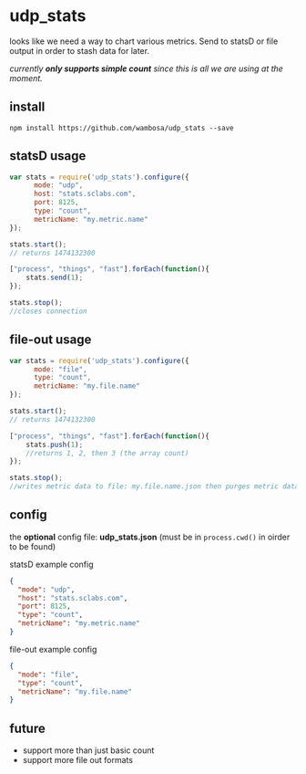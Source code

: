 # udp_stats
looks like we need a way to chart various metrics. Send to statsD or file output in order to stash data for later.

_currently **only supports simple count** since this is all we are using at the moment._

## install
```npm install https://github.com/wambosa/udp_stats --save```

## statsD usage
```javascript
var stats = require('udp_stats').configure({
      mode: "udp",
      host: "stats.sclabs.com",
      port: 8125,
      type: "count",
      metricName: "my.metric.name"
});

stats.start();
// returns 1474132300

["process", "things", "fast"].forEach(function(){
    stats.send(1);
});

stats.stop();
//closes connection
```

## file-out usage
```javascript
var stats = require('udp_stats').configure({
      mode: "file",
      type: "count",
      metricName: "my.file.name"
});

stats.start();
// returns 1474132300

["process", "things", "fast"].forEach(function(){
    stats.push(1);
    //returns 1, 2, then 3 (the array count)
});

stats.stop();
//writes metric data to file: my.file.name.json then purges metric data

```

## config
the **optional** config file: **udp_stats.json** (must be in ```process.cwd()``` in oirder to be found)

statsD example config
```json
{
  "mode": "udp",
  "host": "stats.sclabs.com",
  "port": 8125,
  "type": "count",
  "metricName": "my.metric.name"
}
```

file-out example config
```json
{
  "mode": "file",
  "type": "count",
  "metricName": "my.file.name"
}
```

## future
- support more than just basic count
- support more file out formats
